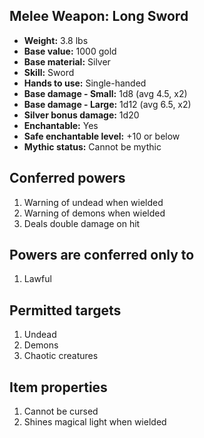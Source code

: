 ## Melee Weapon: Long Sword
- **Weight:** 3.8 lbs
- **Base value:** 1000 gold
- **Base material:** Silver
- **Skill:** Sword
- **Hands to use:** Single-handed
- **Base damage - Small:** 1d8 (avg 4.5, x2)
- **Base damage - Large:** 1d12 (avg 6.5, x2)
- **Silver bonus damage:** 1d20
- **Enchantable:** Yes
- **Safe enchantable level:** +10 or below
- **Mythic status:** Cannot be mythic
## Conferred powers
1. Warning of undead when wielded
2. Warning of demons when wielded
3. Deals double damage on hit
## Powers are conferred only to
1. Lawful
## Permitted targets
1. Undead
2. Demons
3. Chaotic creatures
## Item properties
1. Cannot be cursed
2. Shines magical light when wielded
